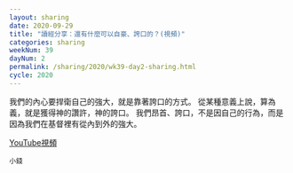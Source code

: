 ```yaml
---
layout: sharing
date: 2020-09-29
title: "讀經分享：還有什麼可以自豪、誇口的？(視頻)"
categories: sharing
weekNum: 39
dayNum: 2
permalink: /sharing/2020/wk39-day2-sharing.html
cycle: 2020
---
```

我們的內心要捍衛自己的強大，就是靠著誇口的方式。
從某種意義上說，算為義，就是獲得神的讚許，神的誇口。
我們昂首、誇口，不是因自己的行為，而是因為我們在基督裡有從內到外的強大。

[YouTube視頻](https://youtu.be/mGhj5IRlebc)

`小錢`

